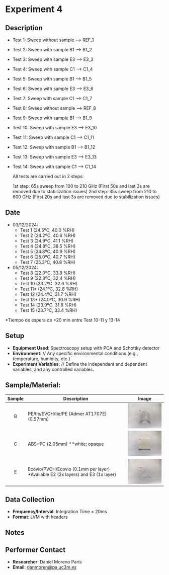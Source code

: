 # Experiment 4

## Description

- Test 1: Sweep without sample --> REF_1

- Test 2: Sweep with sample B1 --> B1_2

- Test 3: Sweep with sample E3 --> E3_3

- Test 4: Sweep with sample C1 --> C1_4

- Test 5: Sweep with sample B1 --> B1_5

- Test 6: Sweep with sample E3 --> E3_6

- Test 7: Sweep with sample C1 --> C1_7

- Test 8: Sweep without sample --> REF_8

- Test 9: Sweep with sample B1 --> B1_9

- Test 10: Sweep with sample E3 --> E3_10

- Test 11: Sweep with sample C1 --> C1_11

- Test 12: Sweep with sample B1 --> B1_12

- Test 13: Sweep with sample E3 --> E3_13

- Test 14: Sweep with sample C1 --> C1_14
  
  All tests are carried out in 2 steps:
  
    1st step: 65s sweep from 100 to 210 GHz (First 50s and last 3s are removed due to stabilization issues)
    2nd step: 35s sweep from 210 to 600 GHz (First 20s and last 3s are removed due to stabilization issues)

## Date

- 03/12/2024:
  - Test 1 (24.5ºC, 40.0 %RH)
  - Test 2 (24.2ºC, 40.6 %RH)
  - Test 3 (24.9ºC, 41.1 %RH)
  - Test 4 (24.8ºC, 38.5 %RH)
  - Test 5 (24.8ºC, 40.9 %RH)
  - Test 6 (25.0ºC, 40.7 %RH)
  - Test 7 (25.3ºC, 40.8 %RH)
- 05/12/2024:
  - Test 8 (22.0ºC, 33.8 %RH)
  - Test 9 (22.8ºC, 32.4 %RH)
  - Test 10 (23.2ºC. 32.6 %RH)
  - Test 11* (24.1ºC, 32.8 %RH)
  - Test 12 (24.4ºC, 31.7 %RH)
  - Test 13* (24.0ºC, 30.9 %RH)
  - Test 14 (23.9ºC, 31.8 %RH)
  - Test 15 (23.7ºC, 33.4 %RH)

*Tiempo de espera de +20 min entre Test 10-11 y 13-14

## Setup

- **Equipment Used**: Spectroscopy setup with PCA and Schottky detector
- **Environment**: // Any specific environmental conditions (e.g., temperature, humidity, etc.)
- **Experiment Variables**: // Define the independent and dependent variables, and any controlled variables.

## **Sample/Material**:

| Sample | Description                                                                      | Image                                                    |
|:------:| -------------------------------------------------------------------------------- | -------------------------------------------------------- |
| B      | PE/tie/EVOH/tie/PE (Admer AT1707E) (0.57mm)                                      | <img src="../../img/B1.jpg" alt="Sample B" width="200"/> |
| C      | ABS+PC (2.05mm) **white; opaque                                                  | <img src="../../img/C1.jpg" alt="Sample C" width="200"/> |
| E      | Ecovio/PVOH/Ecovio (0.1mm per layer) *Available E2 (2x layers) and E3 (1x layer) | <img src="../../img/E1.jpg" alt="Sample E" width="200"/> |

## Data Collection

- **Frequency/Interval**: Integration Time = 20ms
- **Format**: LVM with headers

## Notes

## Performer Contact

- **Researcher**: Daniel Moreno París
- **Email**: danmoren@pa.uc3m.es
